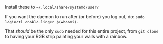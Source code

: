Install these to `~/.local/share/systemd/user/`

If you want the daemon to run after (or before) you log out, do: `sudo loginctl enable-linger $(whoami)`.

That _should_ be the only `sudo` needed for this entire project, from `git clone` to having your RGB strip painting your walls with a rainbow.
